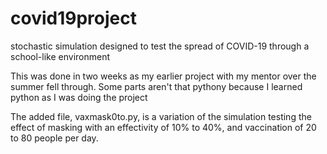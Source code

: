 # covid19project
stochastic simulation designed to test the spread of COVID-19 through a school-like environment

This was done in two weeks as my earlier project with my mentor over the summer fell through. Some parts aren't that pythony because I learned python as I was doing the project

The added file, vaxmask0to.py, is a variation of the simulation testing the effect of masking with an effectivity of 10% to 40%, and vaccination of 20 to 80 people per day. 

